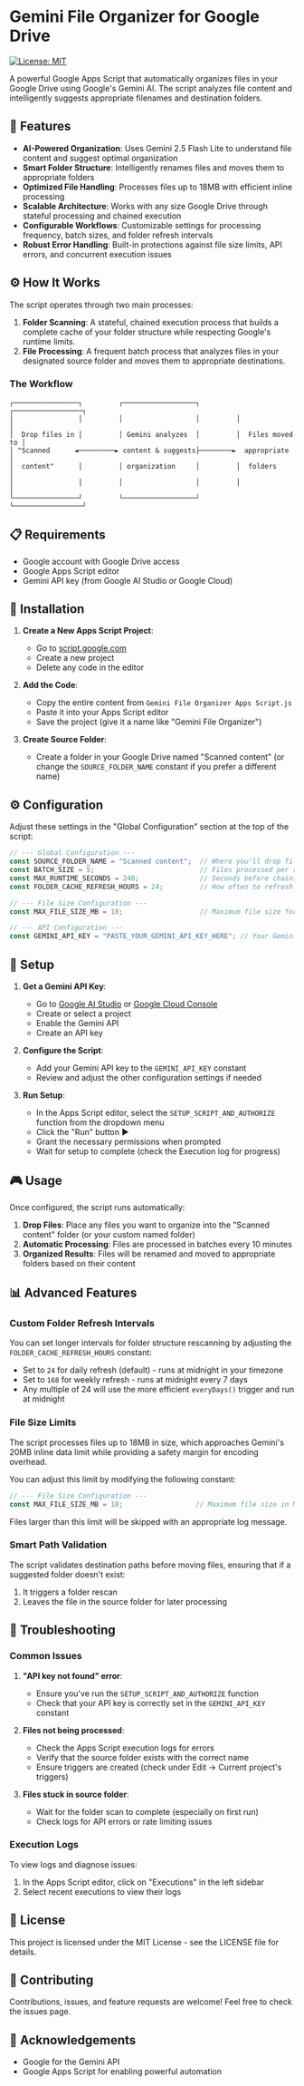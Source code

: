 # Gemini File Organizer for Google Drive

[![License: MIT](https://img.shields.io/badge/License-MIT-yellow.svg)](https://opensource.org/licenses/MIT)

A powerful Google Apps Script that automatically organizes files in your Google Drive using Google's Gemini AI. The script analyzes file content and intelligently suggests appropriate filenames and destination folders.

## 🌟 Features

- **AI-Powered Organization**: Uses Gemini 2.5 Flash Lite to understand file content and suggest optimal organization
- **Smart Folder Structure**: Intelligently renames files and moves them to appropriate folders
- **Optimized File Handling**: Processes files up to 18MB with efficient inline processing
- **Scalable Architecture**: Works with any size Google Drive through stateful processing and chained execution
- **Configurable Workflows**: Customizable settings for processing frequency, batch sizes, and folder refresh intervals
- **Robust Error Handling**: Built-in protections against file size limits, API errors, and concurrent execution issues

## ⚙️ How It Works

The script operates through two main processes:

1. **Folder Scanning**: A stateful, chained execution process that builds a complete cache of your folder structure while respecting Google's runtime limits.
2. **File Processing**: A frequent batch process that analyzes files in your designated source folder and moves them to appropriate destinations.

### The Workflow

```
┌────────────────┐         ┌──────────────────┐         ┌─────────────────┐
│                │         │                  │         │                 │
│  Drop files in │         │ Gemini analyzes  │         │  Files moved to │
│ "Scanned      ◄─────────► content & suggests├────────►  appropriate     │
│  content"      │         │ organization     │         │  folders        │
│                │         │                  │         │                 │
└────────────────┘         └──────────────────┘         └─────────────────┘
```

## 📋 Requirements

- Google account with Google Drive access
- Google Apps Script editor
- Gemini API key (from Google AI Studio or Google Cloud)

## 🚀 Installation

1. **Create a New Apps Script Project**:
   - Go to [script.google.com](https://script.google.com/)
   - Create a new project
   - Delete any code in the editor

2. **Add the Code**:
   - Copy the entire content from `Gemini File Organizer Apps Script.js`
   - Paste it into your Apps Script editor
   - Save the project (give it a name like "Gemini File Organizer")

3. **Create Source Folder**:
   - Create a folder in your Google Drive named "Scanned content" (or change the `SOURCE_FOLDER_NAME` constant if you prefer a different name)

## ⚙️ Configuration

Adjust these settings in the "Global Configuration" section at the top of the script:

```javascript
// --- Global Configuration ---
const SOURCE_FOLDER_NAME = "Scanned content";  // Where you'll drop files to organize
const BATCH_SIZE = 5;                          // Files processed per run
const MAX_RUNTIME_SECONDS = 240;               // Seconds before chaining folder scan
const FOLDER_CACHE_REFRESH_HOURS = 24;         // How often to refresh folder structure

// --- File Size Configuration ---
const MAX_FILE_SIZE_MB = 18;                   // Maximum file size for processing

// --- API Configuration ---
const GEMINI_API_KEY = "PASTE_YOUR_GEMINI_API_KEY_HERE"; // Your Gemini API key
```

## 🔧 Setup

1. **Get a Gemini API Key**:
   - Go to [Google AI Studio](https://aistudio.google.com/) or [Google Cloud Console](https://console.cloud.google.com/)
   - Create or select a project
   - Enable the Gemini API
   - Create an API key

2. **Configure the Script**:
   - Add your Gemini API key to the `GEMINI_API_KEY` constant
   - Review and adjust the other configuration settings if needed

3. **Run Setup**:
   - In the Apps Script editor, select the `SETUP_SCRIPT_AND_AUTHORIZE` function from the dropdown menu
   - Click the "Run" button ▶️
   - Grant the necessary permissions when prompted
   - Wait for setup to complete (check the Execution log for progress)

## 🎮 Usage

Once configured, the script runs automatically:

1. **Drop Files**: Place any files you want to organize into the "Scanned content" folder (or your custom named folder)
2. **Automatic Processing**: Files are processed in batches every 10 minutes
3. **Organized Results**: Files will be renamed and moved to appropriate folders based on their content

## 📊 Advanced Features

### Custom Folder Refresh Intervals

You can set longer intervals for folder structure rescanning by adjusting the `FOLDER_CACHE_REFRESH_HOURS` constant:
- Set to `24` for daily refresh (default) - runs at midnight in your timezone
- Set to `168` for weekly refresh - runs at midnight every 7 days
- Any multiple of 24 will use the more efficient `everyDays()` trigger and run at midnight

### File Size Limits

The script processes files up to 18MB in size, which approaches Gemini's 20MB inline data limit while providing a safety margin for encoding overhead.

You can adjust this limit by modifying the following constant:

```javascript
// --- File Size Configuration ---
const MAX_FILE_SIZE_MB = 18;                  // Maximum file size in MB
```

Files larger than this limit will be skipped with an appropriate log message.

### Smart Path Validation

The script validates destination paths before moving files, ensuring that if a suggested folder doesn't exist:
1. It triggers a folder rescan
2. Leaves the file in the source folder for later processing

## 🐛 Troubleshooting

### Common Issues

1. **"API key not found" error**: 
   - Ensure you've run the `SETUP_SCRIPT_AND_AUTHORIZE` function
   - Check that your API key is correctly set in the `GEMINI_API_KEY` constant

2. **Files not being processed**:
   - Check the Apps Script execution logs for errors
   - Verify that the source folder exists with the correct name
   - Ensure triggers are created (check under Edit → Current project's triggers)

3. **Files stuck in source folder**:
   - Wait for the folder scan to complete (especially on first run)
   - Check logs for API errors or rate limiting issues

### Execution Logs

To view logs and diagnose issues:
1. In the Apps Script editor, click on "Executions" in the left sidebar
2. Select recent executions to view their logs

## 📄 License

This project is licensed under the MIT License - see the LICENSE file for details.

## 🤝 Contributing

Contributions, issues, and feature requests are welcome! Feel free to check the issues page.

## 🙏 Acknowledgements

- Google for the Gemini API
- Google Apps Script for enabling powerful automation
